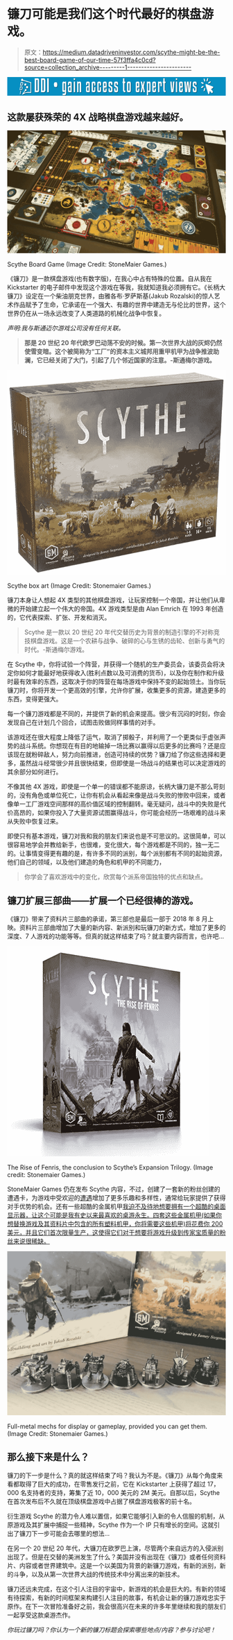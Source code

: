# 镰刀可能是我们这个时代最好的棋盘游戏。

> 原文：<https://medium.datadriveninvestor.com/scythe-might-be-the-best-board-game-of-our-time-57f3ffa4c0cd?source=collection_archive---------1----------------------->

[![](img/049ee5bf469b6218f696169903a63979.png)](http://www.track.datadriveninvestor.com/1B9E)

## 这款屡获殊荣的 4X 战略棋盘游戏越来越好。

![](img/d8147da241252a4b6ef8cdc5e2cd4e86.png)

Scythe Board Game (Image Credit: StoneMaier Games.)

《镰刀》是一款棋盘游戏(也有数字版)，在我心中占有特殊的位置。自从我在 Kickstarter 的电子邮件中发现这个游戏在等我，我就知道我必须拥有它。《长柄大镰刀》设定在一个柴油朋克世界，由雅各布·罗萨斯基(Jakub Rozalski)的惊人艺术作品赋予了生命，它承诺在一个强大、有趣的世界中建造无与伦比的世界，这个世界仍在从一场永远改变了人类道路的机械化战争中恢复。

*声明:我与斯通迈尔游戏公司没有任何关联。*

> **那是 20 世纪 20 年代欧罗巴动荡不安的时候。第一次世界大战的灰烬仍然使雪变暗。这个被简称为“工厂”的资本主义城邦用重甲机甲为战争推波助澜，它已经关闭了大门，引起了几个邻近国家的注意。-斯通梅尔游戏。**

![](img/68f4df0ab55bc3e6e06b2a18b6bf5c4f.png)

Scythe box art (Image Credit: Stonemaier Games.)

镰刀本身让人想起 4X 类型的其他棋盘游戏，让玩家控制一个帝国，并让他们从卑微的开始建立起一个伟大的帝国。4X 游戏类型是由 Alan Emrich 在 1993 年创造的，它代表探索、扩张、开发和消灭。

> Scythe 是一款以 20 世纪 20 年代交替历史为背景的制造引擎的不对称竞技棋盘游戏。这是一个农耕与战争、破碎的心与生锈的齿轮、创新与勇气的时代。-斯通梅尔游戏。

在 Scythe 中，你将试验一个阵营，并获得一个随机的生产委员会，该委员会将决定你如何才能最好地获得收入(胜利点数以及可消费的货币)，以及你在制作和升级时最有效率的东西，这取决于你的阵营在每场游戏中保持不变的起始领土。当你玩镰刀时，你将开发一个更高效的引擎，允许你扩展，收集更多的资源，建造更多的东西，变得更强大。

每一个镰刀游戏都是不同的，并提供了新的机会来提高。很少有沉闷的时刻，你会发现自己在计划几个回合，试图击败做同样事情的对手。

该游戏还在很大程度上降低了运气，取消了掷骰子，并利用了一个更类似于虚张声势的战斗系统。你想现在有目的地输掉一场比赛以赢得以后更多的比赛吗？还是应该现在就粉碎敌人，努力向前推进，创造可持续的优势？镰刀给了你这些选择和更多，虽然战斗经常很少并且很快结束，但即使是一场战斗的结果也可以决定游戏的其余部分如何进行。

不像其他 4X 游戏，即使是一个单一的错误都不能原谅，长柄大镰刀是不那么苛刻的，没有角色或单位死亡，让你有机会从看起来像是战斗失败的惨败中回来，或者像单一工厂游戏空间那样的高价值区域的控制翻转。毫无疑问，战斗中的失败是代价高昂的，如果你投入了大量资源试图赢得战斗，你可能会经历一场艰难的战斗来从失败中恢复过来。

即使只有基本游戏，镰刀对我和我的朋友们来说也是不可思议的。这很简单，可以很容易地学会并教给新手，也很难，变化很大，每个游戏都是不同的，独一无二的。让事情变得更有趣的是，有许多不同的派别，每个派别都有不同的起始资源，他们自己的领域，以及他们建造的角色和机甲的不同能力，

> 你学会了喜欢游戏中的变化，欣赏每个派系帝国独特的优点和缺点。

## **镰刀扩展三部曲——扩展一个已经很棒的游戏。**

《镰刀》带来了资料片三部曲的承诺，第三部也是最后一部于 2018 年 8 月上映。资料片三部曲增加了大量的新内容、新派别和玩镰刀的新方式，增加了更多的深度、7 人游戏的功能等等。但真的就这样结束了吗？就主要内容而言，也许吧...

![](img/04a0ead2c357ea724e6f640eb8dfbc99.png)

The Rise of Fenris, the conclusion to Scythe’s Expansion Trilogy. (Image credit: Stonemaier Games.)

StoneMaier Games 仍在发布 Scythe 内容，不过，创建了一套新的粉丝创建的遭遇卡，为游戏中受欢迎的[遭遇](https://stonemaiergames.com/games/scythe/encounters/)增加了更多乐趣和多样性，通常给玩家提供了获得对手优势的机会。还有一些超酷的金属机甲[我迫不及待地想要拥有一个超酷的桌面显示器，让这个可能是我有史以来最喜欢的桌游永生。四套这些金属机甲(如果你想替换游戏及其资料片中包含的所有塑料机甲，你将需要这些机甲)将花费你 200 美元，并且它们首次限量生产，这使得它们对于想要将游戏升级到传家宝质量的粉丝来说很稀缺。](https://stonemaiergames.com/games/scythe/metal-mechs/)

![](img/62adbb7746ac5bd0ac863acf75f9b810.png)

Full-metal mechs for display or gameplay, provided you can get them. (Image Credit: Stonemaier Games.)

## **那么接下来是什么？**

镰刀的下一步是什么？真的就这样结束了吗？我认为不是。《镰刀》从每个角度来看都取得了巨大的成功，在零售发行之前，它在 Kickstarter 上获得了超过 17，000 名支持者的支持，筹集了近 10，000 美元的 2M 美元。自那以后，Scythe 在首次发布后不久就在顶级棋盘游戏中占据了棋盘游戏极客的前十名。

衍生游戏 Scythe 的潜力令人难以置信，如果它能够引入新的令人信服的机制，从原游戏及其扩展中捕捉一些精神，Scythe 作为一个 IP 只有增长的空间。这就引出了镰刀下一步可能会去哪里的想法…

在另一个 20 世纪 20 年代，大镰刀在欧罗巴上演，尽管两个来自远方的入侵派别出现了。但是在交替的美洲发生了什么？美国并没有出现在《镰刀》或者任何资料片、内容或者世界建筑中。这是一个以美国为背景的新镰刀游戏，有新的派别，新的斗争，以及从第一次世界大战的传统技术中分离出来的新技术。

镰刀还远未完成，在这个引人注目的宇宙中，新游戏的机会是巨大的。有新的领域有待探索，有新的时间框架来构建引人注目的故事，有机会让新的镰刀游戏忠实于原作。在下一次冒险准备好之前，我会很高兴在未来的许多年里继续和我的朋友们一起享受这款桌游杰作。

*你玩过镰刀吗？你认为一个新的镰刀标题会探索哪些地点/内容？参与讨论吧！*